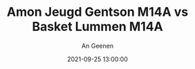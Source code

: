 ---
layout: album
title: Amon Jeugd Gentson M14A vs Basket Lummen M14A
description: Competitie wedstrijd tussen Amon Jeugd Gentson M14A en Basket Lummen M14A.
date: 2021-09-25 13:00:00
cover: /albums/2021-09-25-Amon-Jeugd-Gentson-M14A-Basket-Lummen-M14A/thumbnails/IMG_4384.JPG
author: An Geenen
archived: true
pagination: 
  enabled: true
  images: true
  imageLayout: image
  itemsPerPage: 256
---